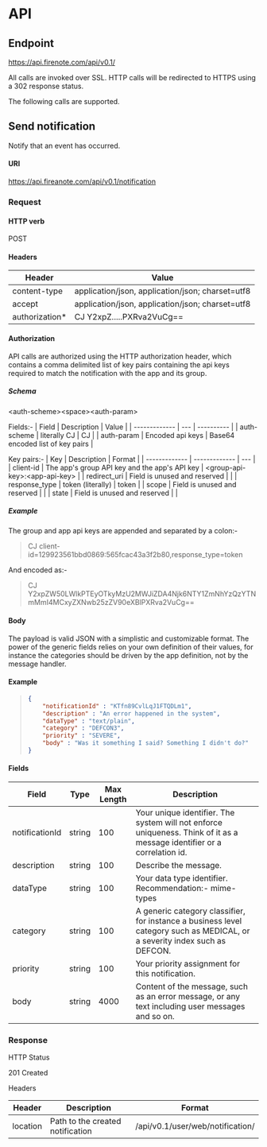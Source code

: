 # API

## Endpoint

https://api.firenote.com/api/v0.1/

All calls are invoked over SSL. HTTP calls will be redirected to HTTPS using a 302 response status.

The following calls are supported.

## Send notification

Notify that an event has occurred.

#### URI

https://api.fireanote.com/api/v0.1/notification

### Request

#### HTTP verb

POST

#### Headers

| Header  | Value |
| ------------- | ------------- |
| content-type  | application/json, application/json; charset=utf8 |
| accept | application/json, application/json; charset=utf8 |
| authorization* | CJ Y2xpZ.....PXRva2VuCg== |

#### Authorization

API calls are authorized using the HTTP authorization header, which contains a comma delimited list of key pairs containing the api keys required to match the notification with the app and its group.

##### Schema

\<auth-scheme>\<space>\<auth-param>

Fields:-
| Field  | Description | Value |
| ------------- | --- | ---------- |
| auth-scheme | literally CJ | CJ |
| auth-param | Encoded api keys | Base64 encoded list of key pairs |

Key pairs:-
| Key  | Description | Format |
| ------------- | ------------- | --- |
| client-id  | The app's group API key and the app's API key | \<group-api-key>:\<app-api-key> |
| redirect_uri | Field is unused and reserved | |
| response_type | token (literally) | token |
| scope | Field is unused and reserved | |
| state | Field is unused and reserved | |

##### Example

The group and app api keys are appended and separated by a colon:-

> CJ client-id=129923561bbd0869:565fcac43a3f2b80,response_type=token

And encoded as:-

> CJ Y2xpZW50LWlkPTEyOTkyMzU2MWJiZDA4Njk6NTY1ZmNhYzQzYTNmMmI4MCxyZXNwb25zZV90eXBlPXRva2VuCg==

#### Body

The payload is valid JSON with a simplistic and customizable format. The power of the generic fields relies on your own definition of their values, for instance the categories should be driven by the app definition, not by the message handler.

#### Example

> ```json
> {
>     "notificationId" : "KTfn89CvlLqJ1FTQDLm1",
>     "description" : "An error happened in the system",
>     "dataType" : "text/plain",
>     "category" : "DEFCON3",
>     "priority" : "SEVERE",
>     "body" : "Was it something I said? Something I didn't do?"
> }
> ```

#### Fields

| Field          | Type   | Max Length | Description                                                  |
| -------------- | ------ | ---------- | ------------------------------------------------------------ |
| notificationId | string | 100        | Your unique identifier. The system will not enforce uniqueness. Think of it as a message identifier or a correlation id. |
| description    | string | 100        | Describe the message.                                        |
| dataType       | string | 100        | Your data type identifier. Recommendation:- mime-types       |
| category       | string | 100        | A generic category classifier, for instance a business level category such as MEDICAL, or a severity index such as DEFCON. |
| priority       | string | 100        | Your priority assignment for this notification.              |
| body           | string | 4000       | Content of the message, such as an error message, or any text including user messages and so on. |

### Response

HTTP Status

201 Created

Headers

| Header  | Description | Format |
| ------- | ------------- | --- |
| location  | Path to the created notification | /api/v0.1/user/web/notification/<notificationId> |

